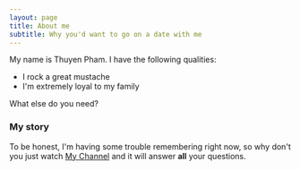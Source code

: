 ```yaml
---
layout: page
title: About me
subtitle: Why you'd want to go on a date with me
---
```


My name is Thuyen Pham. I have the following qualities:

- I rock a great mustache
- I'm extremely loyal to my family

What else do you need?

### My story

To be honest, I'm having some trouble remembering right now, so why don't you just watch [My Channel](https://www.youtube.com/channel/UCxTW8h7y0n5hGg9fEvnyqZA/videos) and it will answer **all** your questions.
